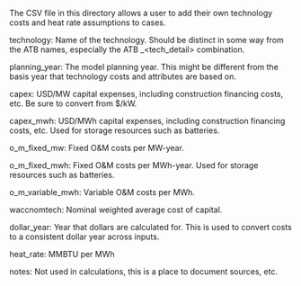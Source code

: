 The CSV file in this directory allows a user to add their own technology costs and
heat rate assumptions to cases.

technology: Name of the technology. Should be distinct in some way from the ATB names,
especially the ATB <technology>_<tech_detail> combination.

planning_year: The model planning year. This might be different from the basis year that technology costs and attributes are based on.

capex: USD/MW capital expenses, including construction financing costs, etc. Be sure to
convert from $/kW.

capex_mwh: USD/MWh capital expenses, including construction financing costs, etc. Used
for storage resources such as batteries.

o_m_fixed_mw: Fixed O&M costs per MW-year.

o_m_fixed_mwh: Fixed O&M costs per MWh-year. Used for storage resources such as batteries.

o_m_variable_mwh: Variable O&M costs per MWh.

waccnomtech: Nominal weighted average cost of capital.

dollar_year: Year that dollars are calculated for. This is used to convert costs to a
consistent dollar year across inputs.

heat_rate: MMBTU per MWh

notes: Not used in calculations, this is a place to document sources, etc.
